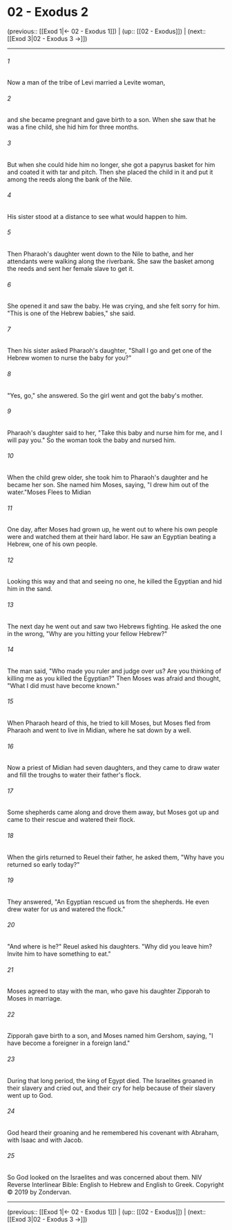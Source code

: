 # 02 - Exodus 2

(previous:: [[Exod 1|← 02 - Exodus 1]]) | (up:: [[02 - Exodus]]) | (next:: [[Exod 3|02 - Exodus 3 →]])

***


###### 1 
Now a man of the tribe of Levi married a Levite woman, 

###### 2 
and she became pregnant and gave birth to a son. When she saw that he was a fine child, she hid him for three months. 

###### 3 
But when she could hide him no longer, she got a papyrus basket for him and coated it with tar and pitch. Then she placed the child in it and put it among the reeds along the bank of the Nile. 

###### 4 
His sister stood at a distance to see what would happen to him. 

###### 5 
Then Pharaoh's daughter went down to the Nile to bathe, and her attendants were walking along the riverbank. She saw the basket among the reeds and sent her female slave to get it. 

###### 6 
She opened it and saw the baby. He was crying, and she felt sorry for him. "This is one of the Hebrew babies," she said. 

###### 7 
Then his sister asked Pharaoh's daughter, "Shall I go and get one of the Hebrew women to nurse the baby for you?" 

###### 8 
"Yes, go," she answered. So the girl went and got the baby's mother. 

###### 9 
Pharaoh's daughter said to her, "Take this baby and nurse him for me, and I will pay you." So the woman took the baby and nursed him. 

###### 10 
When the child grew older, she took him to Pharaoh's daughter and he became her son. She named him Moses, saying, "I drew him out of the water."Moses Flees to Midian 

###### 11 
One day, after Moses had grown up, he went out to where his own people were and watched them at their hard labor. He saw an Egyptian beating a Hebrew, one of his own people. 

###### 12 
Looking this way and that and seeing no one, he killed the Egyptian and hid him in the sand. 

###### 13 
The next day he went out and saw two Hebrews fighting. He asked the one in the wrong, "Why are you hitting your fellow Hebrew?" 

###### 14 
The man said, "Who made you ruler and judge over us? Are you thinking of killing me as you killed the Egyptian?" Then Moses was afraid and thought, "What I did must have become known." 

###### 15 
When Pharaoh heard of this, he tried to kill Moses, but Moses fled from Pharaoh and went to live in Midian, where he sat down by a well. 

###### 16 
Now a priest of Midian had seven daughters, and they came to draw water and fill the troughs to water their father's flock. 

###### 17 
Some shepherds came along and drove them away, but Moses got up and came to their rescue and watered their flock. 

###### 18 
When the girls returned to Reuel their father, he asked them, "Why have you returned so early today?" 

###### 19 
They answered, "An Egyptian rescued us from the shepherds. He even drew water for us and watered the flock." 

###### 20 
"And where is he?" Reuel asked his daughters. "Why did you leave him? Invite him to have something to eat." 

###### 21 
Moses agreed to stay with the man, who gave his daughter Zipporah to Moses in marriage. 

###### 22 
Zipporah gave birth to a son, and Moses named him Gershom, saying, "I have become a foreigner in a foreign land." 

###### 23 
During that long period, the king of Egypt died. The Israelites groaned in their slavery and cried out, and their cry for help because of their slavery went up to God. 

###### 24 
God heard their groaning and he remembered his covenant with Abraham, with Isaac and with Jacob. 

###### 25 
So God looked on the Israelites and was concerned about them. NIV Reverse Interlinear Bible: English to Hebrew and English to Greek. Copyright © 2019 by Zondervan.

***

(previous:: [[Exod 1|← 02 - Exodus 1]]) | (up:: [[02 - Exodus]]) | (next:: [[Exod 3|02 - Exodus 3 →]])
